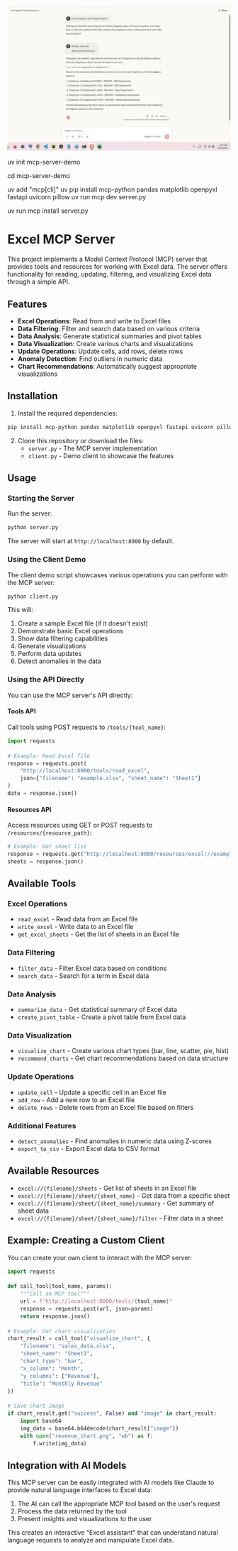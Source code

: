 ![alt text](image.png)

uv init mcp-server-demo

cd mcp-server-demo

uv add "mcp[cli]"
uv pip install mcp-python pandas matplotlib openpyxl fastapi uvicorn pillow
uv run mcp dev server.py

uv run mcp install server.py

# Excel MCP Server

This project implements a Model Context Protocol (MCP) server that provides tools and resources for working with Excel data. The server offers functionality for reading, updating, filtering, and visualizing Excel data through a simple API.

## Features

- **Excel Operations**: Read from and write to Excel files
- **Data Filtering**: Filter and search data based on various criteria
- **Data Analysis**: Generate statistical summaries and pivot tables
- **Data Visualization**: Create various charts and visualizations
- **Update Operations**: Update cells, add rows, delete rows
- **Anomaly Detection**: Find outliers in numeric data
- **Chart Recommendations**: Automatically suggest appropriate visualizations

## Installation

1. Install the required dependencies:

```bash
pip install mcp-python pandas matplotlib openpyxl fastapi uvicorn pillow
```

2. Clone this repository or download the files:
   - `server.py` - The MCP server implementation
   - `client.py` - Demo client to showcase the features

## Usage

### Starting the Server

Run the server:

```bash
python server.py
```

The server will start at `http://localhost:8000` by default.

### Using the Client Demo

The client demo script showcases various operations you can perform with the MCP server:

```bash
python client.py
```

This will:

1. Create a sample Excel file (if it doesn't exist)
2. Demonstrate basic Excel operations
3. Show data filtering capabilities
4. Generate visualizations
5. Perform data updates
6. Detect anomalies in the data

### Using the API Directly

You can use the MCP server's API directly:

#### Tools API

Call tools using POST requests to `/tools/{tool_name}`:

```python
import requests

# Example: Read Excel file
response = requests.post(
    "http://localhost:8000/tools/read_excel",
    json={"filename": "example.xlsx", "sheet_name": "Sheet1"}
)
data = response.json()
```

#### Resources API

Access resources using GET or POST requests to `/resources/{resource_path}`:

```python
# Example: Get sheet list
response = requests.get("http://localhost:8000/resources/excel://example.xlsx/sheets")
sheets = response.json()
```

## Available Tools

### Excel Operations

- `read_excel` - Read data from an Excel file
- `write_excel` - Write data to an Excel file
- `get_excel_sheets` - Get the list of sheets in an Excel file

### Data Filtering

- `filter_data` - Filter Excel data based on conditions
- `search_data` - Search for a term in Excel data

### Data Analysis

- `summarize_data` - Get statistical summary of Excel data
- `create_pivot_table` - Create a pivot table from Excel data

### Data Visualization

- `visualize_chart` - Create various chart types (bar, line, scatter, pie, hist)
- `recommend_charts` - Get chart recommendations based on data structure

### Update Operations

- `update_cell` - Update a specific cell in an Excel file
- `add_row` - Add a new row to an Excel file
- `delete_rows` - Delete rows from an Excel file based on filters

### Additional Features

- `detect_anomalies` - Find anomalies in numeric data using Z-scores
- `export_to_csv` - Export Excel data to CSV format

## Available Resources

- `excel://{filename}/sheets` - Get list of sheets in an Excel file
- `excel://{filename}/sheet/{sheet_name}` - Get data from a specific sheet
- `excel://{filename}/sheet/{sheet_name}/summary` - Get summary of sheet data
- `excel://{filename}/sheet/{sheet_name}/filter` - Filter data in a sheet

## Example: Creating a Custom Client

You can create your own client to interact with the MCP server:

```python
import requests

def call_tool(tool_name, params):
    """Call an MCP tool"""
    url = f"http://localhost:8000/tools/{tool_name}"
    response = requests.post(url, json=params)
    return response.json()

# Example: Get chart visualization
chart_result = call_tool("visualize_chart", {
    "filename": "sales_data.xlsx",
    "sheet_name": "Sheet1",
    "chart_type": "bar",
    "x_column": "Month",
    "y_columns": ["Revenue"],
    "title": "Monthly Revenue"
})

# Save chart image
if chart_result.get("success", False) and "image" in chart_result:
    import base64
    img_data = base64.b64decode(chart_result["image"])
    with open("revenue_chart.png", "wb") as f:
        f.write(img_data)
```

## Integration with AI Models

This MCP server can be easily integrated with AI models like Claude to provide natural language interfaces to Excel data:

1. The AI can call the appropriate MCP tool based on the user's request
2. Process the data returned by the tool
3. Present insights and visualizations to the user

This creates an interactive "Excel assistant" that can understand natural language requests to analyze and manipulate Excel data.
